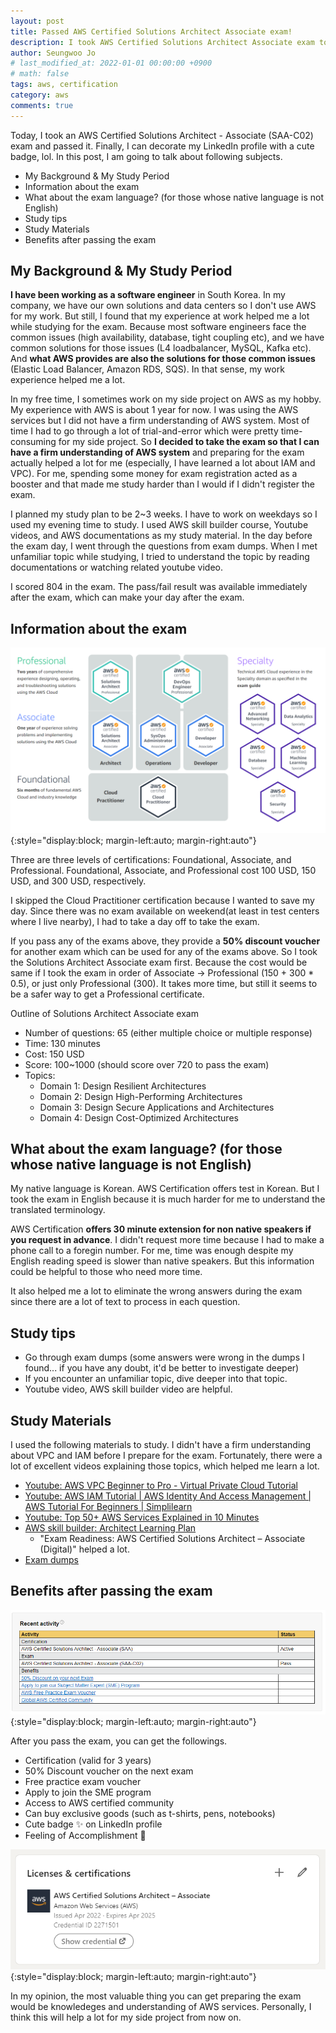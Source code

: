 ```yaml
---
layout: post
title: Passed AWS Certified Solutions Architect Associate exam! 
description: I took AWS Certified Solutions Architect Associate exam today. I am going to share some information about the exam and my study tips.
author: Seungwoo Jo
# last_modified_at: 2022-01-01 00:00:00 +0900
# math: false
tags: aws, certification
category: aws
comments: true
---
```


Today, I took an AWS Certified Solutions Architect - Associate (SAA-C02) exam and passed it. Finally, I can decorate my LinkedIn profile with a cute badge, lol. In this post, I am going to talk about following subjects.

- My Background & My Study Period
- Information about the exam
- What about the exam language? (for those whose native language is not English)
- Study tips
- Study Materials
- Benefits after passing the exam

## My Background & My Study Period
**I have been working as a software engineer** in South Korea. In my company, we have our own solutions and data centers so I don't use AWS for my work. But still, I found that my experience at work helped me a lot while studying for the exam. Because most software engineers face the common issues (high availability, database, tight coupling etc), and we have common solutions for those issues (L4 loadbalancer, MySQL, Kafka etc). And **what AWS provides are also the solutions for those common issues** (Elastic Load Balancer, Amazon RDS, SQS). In that sense, my work experience helped me a lot.

In my free time, I sometimes work on my side project on AWS as my hobby. My experience with AWS is about 1 year for now. I was using the AWS services but I did not have a firm understanding of AWS system. Most of time I had to go through a lot of trial-and-error which were pretty time-consuming for my side project. So **I decided to take the exam so that I can have a firm understanding of AWS system** and preparing for the exam actually helped a lot for me (especially, I have learned a lot about IAM and VPC). For me, spending some money for exam registration acted as a booster and that made me study harder than I would if I didn't register the exam.

I planned my study plan to be 2~3 weeks. I have to work on weekdays so I used my evening time to study. I used AWS skill builder course, Youtube videos, and AWS documentations as my study material. In the day before the exam day, I went through the questions from exam dumps. When I met unfamiliar topic while studying, I tried to understand the topic by reading documentations or watching related youtube video.

I scored 804 in the exam. The pass/fail result was available immediately after the exam, which can make your day after the exam.

## Information about the exam

![Outline of AWS certifications](/assets/images/aws/aws-cert-outline.PNG){:style="display:block; margin-left:auto; margin-right:auto"}

Three are three levels of certifications: Foundational, Associate, and Professional.
Foundational, Associate, and Professional cost 100 USD, 150 USD, and 300 USD, respectively.

I skipped the Cloud Practitioner certification because I wanted to save my day. Since there was no exam available on weekend(at least in test centers where I live nearby), I had to take a day off to take the exam.

If you pass any of the exams above, they provide a **50% discount voucher** for another exam which can be used for any of the exams above. So I took the Solutions Architect Associate exam first. Because the cost would be same if I took the exam in order of Associate -> Professional (150 + 300 * 0.5), or just only Professional (300). It takes more time, but still it seems to be a safer way to get a Professional certificate.

Outline of Solutions Architect Associate exam
- Number of questions: 65 (either multiple choice or multiple response)
- Time: 130 minutes
- Cost: 150 USD
- Score: 100~1000 (should score over 720 to pass the exam)
- Topics:
  - Domain 1: Design Resilient Architectures
  - Domain 2: Design High-Performing Architectures
  - Domain 3: Design Secure Applications and Architectures
  - Domain 4: Design Cost-Optimized Architectures

## What about the exam language? (for those whose native language is not English)

My native language is Korean. AWS Certification offers test in Korean. But I took the exam in English because it is much harder for me to understand the translated terminology.

AWS Certification **offers 30 minute extension for non native speakers if you request in advance**. I didn't request more time because I had to make a phone call to a foregin number. For me, time was enough despite my English reading speed is slower than native speakers. But this information could be helpful to those who need more time.

It also helped me a lot to eliminate the wrong answers during the exam since there are a lot of text to process in each question. 

## Study tips
- Go through exam dumps (some answers were wrong in the dumps I found... if you have any doubt, it'd be better to investigate deeper)
- If you encounter an unfamiliar topic, dive deeper into that topic.
- Youtube video, AWS skill builder video are helpful.

## Study Materials
I used the following materials to study. I didn't have a firm understanding about VPC and IAM before I prepare for the exam. Fortunately, there were a lot of excellent videos explaining those topics, which helped me learn a lot. 
- [Youtube: AWS VPC Beginner to Pro - Virtual Private Cloud Tutorial](https://www.youtube.com/watch?v=g2JOHLHh4rI)
- [Youtube: AWS IAM Tutorial \| AWS Identity And Access Management \| AWS Tutorial For Beginners \| Simplilearn](https://www.youtube.com/watch?v=GjVFf83dcE8)
- [Youtube: Top 50+ AWS Services Explained in 10 Minutes](https://www.youtube.com/watch?v=JIbIYCM48to)
- [AWS skill builder: Architect Learning Plan](https://explore.skillbuilder.aws/learn/public/learning_plan/view/78/architect-learning-plan)
  - "Exam Readiness: AWS Certified Solutions Architect – Associate (Digital)" helped a lot.
- [Exam dumps](https://www.freecram.net/exam/SAA-C02-amazon-aws-certified-solutions-architect-associate-saa-c02-exam-e11544.html)

## Benefits after passing the exam

![After you pass the exam](/assets/images/aws/after-pass.PNG){:style="display:block; margin-left:auto; margin-right:auto"}

After you pass the exam, you can get the followings.

- Certification (valid for 3 years)
- 50% Discount voucher on the next exam
- Free practice exam voucher
- Apply to join the SME program
- Access to AWS certified community
- Can buy exclusive goods (such as t-shirts, pens, notebooks)
- Cute badge ✨ on LinkedIn profile
- Feeling of Accomplishment 🎉

![Posting a cute badge on LinkedIn profile](/assets/images/aws/aws-linkedin.PNG){:style="display:block; margin-left:auto; margin-right:auto"}

In my opinion, the most valuable thing you can get preparing the exam would be knowledeges and understanding of AWS services. Personally, I think this will help a lot for my side project from now on.

